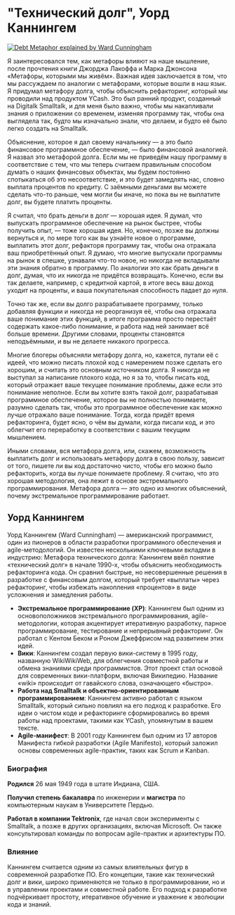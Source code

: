 # "Технический долг", Уорд Каннингем

[![Debt Metaphor explained by Ward Cunningham](https://img.youtube.com/vi/Jp5japiHAs4/0.jpg)](https://youtu.be/Jp5japiHAs4?si=KIhZ5ti747TKwQIQ "Debt Metaphor explained by Ward Cunningham")

Я заинтересовался тем, как метафоры влияют на наше мышление, после прочтения книги Джорджа Лакоффа и Марка Джонсона «Метафоры, которыми мы живём». Важная идея заключается в том, что мы рассуждаем по аналогии с метафорами, которые вошли в наш язык. Я придумал метафору долга, чтобы объяснить рефакторинг, который мы проводили над продуктом YCash. Это был ранний продукт, созданный на Digitalk Smalltalk, и для меня было важно, чтобы мы накапливали знания о приложении со временем, изменяя программу так, чтобы она выглядела так, будто мы изначально знали, что делаем, и будто её было легко создать на Smalltalk.

Объяснение, которое я дал своему начальнику — а это было финансовое программное обеспечение, — было финансовой аналогией. Я назвал это метафорой долга. Если мы не приведём нашу программу в соответствие с тем, что мы теперь считаем правильным способом думать о наших финансовых объектах, мы будем постоянно спотыкаться об это несоответствие, и это будет замедлять нас, словно выплата процентов по кредиту. С заёмными деньгами вы можете сделать что-то раньше, чем могли бы иначе, но пока вы не выплатите долг, вы будете платить проценты.

Я считал, что брать деньги в долг — хорошая идея. Я думал, что выпускать программное обеспечение на рынок быстрее, чтобы получить опыт, — тоже хорошая идея. Но, конечно, позже вы должны вернуться и, по мере того как вы узнаёте новое о программе, выплатить этот долг, рефакторя программу так, чтобы она отражала ваш приобретённый опыт. Я думаю, что многие выпускали программы на рынок в спешке, узнавали что-то новое, но никогда не вкладывали эти знания обратно в программу. По аналогии это как брать деньги в долг, думая, что их никогда не придётся возвращать. Конечно, если вы так делаете, например, с кредитной картой, в итоге весь ваш доход уходит на проценты, и ваша покупательная способность падает до нуля.

Точно так же, если вы долго разрабатываете программу, только добавляя функции и никогда не реорганизуя её, чтобы она отражала ваше понимание этих функций, в итоге программа просто перестаёт содержать какое-либо понимание, и работа над ней занимает всё больше времени. Другими словами, проценты становятся неподъёмными, и вы не делаете никакого прогресса.

Многие блогеры объясняли метафору долга, но, кажется, путали её с идеей, что можно писать плохой код с намерением позже сделать его хорошим, и считать это основным источником долга. Я никогда не выступал за написание плохого кода, но я за то, чтобы писать код, который отражает ваше текущее понимание проблемы, даже если это понимание неполное. Если вы хотите взять такой долг, разрабатывая программное обеспечение, которое вы не полностью понимаете, разумно сделать так, чтобы это программное обеспечение как можно лучше отражало ваше понимание. Тогда, когда придёт время рефакторинга, будет ясно, о чём вы думали, когда писали код, и это облегчит его переработку в соответствии с вашим текущим мышлением.

Иными словами, вся метафора долга, или, скажем, возможность выплатить долг и использовать метафору долга в свою пользу, зависит от того, пишете ли вы код достаточно чисто, чтобы его можно было рефакторить, когда вы лучше понимаете проблему. Я считаю, что это хорошая методология, она лежит в основе экстремального программирования. Метафора долга — это одно из многих объяснений, почему экстремальное программирование работает.

## Уорд Каннингем

Уорд Каннингем (Ward Cunningham) — американский программист, один из пионеров в области разработки программного обеспечения и agile-методологий. Он известен несколькими ключевыми вкладми в индустрию:
Метафора технического долга: Каннингем ввёл понятие «технический долг» в начале 1990-х, чтобы объяснить необходимость рефакторинга кода. Он сравнил быстрые, но несовершенные решения в разработке с финансовым долгом, который требует «выплаты» через рефакторинг, чтобы избежать накопления «процентов» в виде усложнения и замедления работы.

* **Экстремальное программирование (XP)**: Каннингем был одним из основоположников экстремального программирования, agile-методологии, которая акцентирует итеративную разработку, парное программирование, тестирование и непрерывный рефакторинг. Он работал с Кентом Беком и Роном Джеффрисом над развитием этих идей.
* **Вики**: Каннингем создал первую вики-систему в 1995 году, названную WikiWikiWeb, для облегчения совместной работы и обмена знаниями среди программистов. Этот проект стал основой для современных вики-платформ, включая Википедию. Название «wiki» происходит от гавайского слова, означающего «быстро».
* **Работа над Smalltalk и объектно-ориентированным программированием**: Каннингем активно работал с языком Smalltalk, который сильно повлиял на его подход к разработке. Его идеи о чистом коде и рефакторинге сформировались во время работы над проектами, такими как YCash, упомянутым в вашем тексте.
* **Аgile-манифест**: В 2001 году Каннингем был одним из 17 авторов Манифеста гибкой разработки (Agile Manifesto), который заложил основы современных agile-практик, таких как Scrum и Kanban.

### Биография

**Родился** 26 мая 1949 года в штате Индиана, США.

**Получил степень бакалавра** по инженерии и **магистра** по компьютерным наукам в Университете Пердью.

**Работал в компании Tektronix**, где начал свои эксперименты с Smalltalk, а позже в других организациях, включая Microsoft. Он также консультировал команды по вопросам agile-практик и архитектуры ПО.

### Влияние
Каннингем считается одним из самых влиятельных фигур в современной разработке ПО. Его концепции, такие как технический долг и вики, широко применяются не только в программировании, но и в управлении проектами и совместной работе. Его подход к разработке подчёркивает простоту, итеративное обучение и уважение к эволюции кода и знаний.
